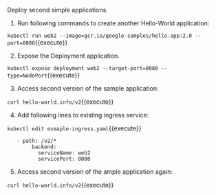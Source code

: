 Deploy second simple applications.
1. Run following commands to create another Hello-World application:

  `kubectl run web2 --image=gcr.io/google-samples/hello-app:2.0 --port=8080`{{execute}}

2. Expose the Deployment application.

  `kubectl expose deployment web2 --target-port=8080 --type=NodePort`{{execute}}

3. Access second version of the sample application:

`curl hello-world.info/v2`{{execute}}

4. Add following lines to existing ingress service:

  `kubectl edit exmaple-ingress.yaml`{{execute}}

```
   - path: /v2/*
        backend:
          serviceName: web2
          servicePort: 8080
```

5. Access second version of the ample application again:

`curl hello-world.info/v2`{{execute}}